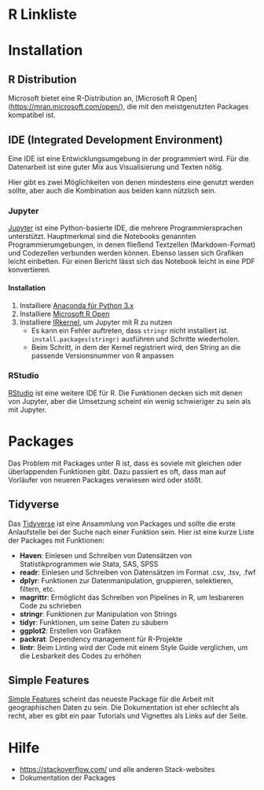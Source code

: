 
R Linkliste
===========

# Installation

## R Distribution

Microsoft bietet eine R-Distribution an, [Microsoft R Open]
(https://mran.microsoft.com/open/), die mit den meistgenutzten Packages
kompatibel ist.


## IDE (Integrated Development Environment)

Eine IDE ist eine Entwicklungsumgebung in der programmiert wird. Für die
Datenarbeit ist eine guter Mix aus Visualisierung und Texten nötig.

Hier gibt es zwei Möglichkeiten von denen mindestens eine genutzt werden
sollte, aber auch die Kombination aus beiden kann nützlich sein.

### Jupyter

[Jupyter](http://jupyter.org/) ist eine Python-basierte IDE, die mehrere
Programmiersprachen unterstützt. Hauptmerkmal sind die Notebooks genannten
Programmierumgebungen, in denen fließend Textzellen (Markdown-Format) und
Codezellen verbunden werden können. Ebenso lassen sich Grafiken leicht
einbetten. Für einen Bericht lässt sich das Notebook leicht in eine PDF
konvertieren.

#### Installation

1. Installiere [Anaconda für Python 3.x](https://www.continuum.io/downloads)
2. Installiere [Microsoft R Open](https://mran.microsoft.com/open/)
3. Installiere [IRkernel](https://github.com/IRkernel/IRkernel), um Jupyter mit
   R zu nutzen
   - Es kann ein Fehler auftreten, dass ``stringr`` nicht installiert ist.
   ``install.packages(stringr)`` ausführen und Schritte wiederholen.
   - Beim Schritt, in dem der Kernel registriert wird, den String an die
   passende Versionsnummer von R anpassen

### RStudio

[RStudio](https://www.rstudio.com/) ist eine weitere IDE für R. Die Funktionen
decken sich mit denen von Jupyter, aber die Umsetzung scheint ein wenig
schwieriger zu sein als mit Jupyter.


# Packages

Das Problem mit Packages unter R ist, dass es soviele mit gleichen oder
überlappenden Funktionen gibt. Dazu passiert es oft, dass man auf Vorläufer von
neueren Packages verwiesen wird oder stößt.

## Tidyverse

Das [Tidyverse](http://tidyverse.org/) ist eine Ansammlung von Packages und
sollte die erste Anlaufstelle bei der Suche nach einer Funktion sein. Hier ist
eine kurze Liste der Packages mit Funktionen:

- **Haven**: Einlesen und Schreiben von Datensätzen von Statistikprogrammen wie
  Stata, SAS, SPSS
- **readr**: Einlesen und Schreiben von Datensätzen im Format .csv, .tsv, .fwf
- **dplyr**: Funktionen zur Datenmanipulation, gruppieren, selektieren,
  filtern, etc.
- **magrittr**: Ermöglicht das Schreiben von Pipelines in R, um lesbareren Code
  zu schrieben
- **stringr**: Funktionen zur Manipulation von Strings
- **tidyr**: Funktionen, um seine Daten zu säubern
- **ggplot2**: Erstellen von Grafiken
- **packrat**: Dependency management für R-Projekte
- **lintr**: Beim Linting wird der Code mit einem Style Guide verglichen, um
  die Lesbarkeit des Codes zu erhöhen

## Simple Features

[Simple Features](https://github.com/r-spatial/sf) scheint das neueste Package
für die Arbeit mit geographischen Daten zu sein. Die Dokumentation ist eher
schlecht als recht, aber es gibt ein paar Tutorials und Vignettes als Links auf
der Seite.


# Hilfe

- https://stackoverflow.com/ und alle anderen Stack-websites
- Dokumentation der Packages